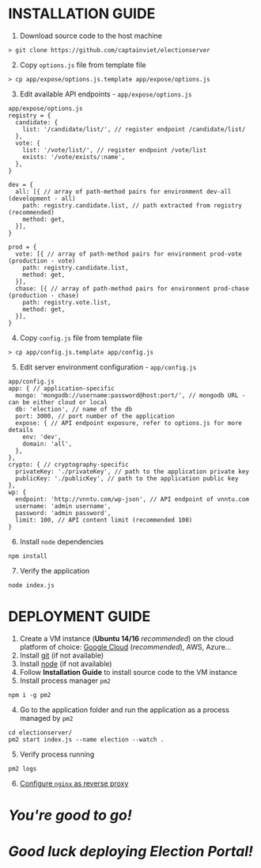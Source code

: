 # INSTALLATION GUIDE

1. Download source code to the host machine
  ```
  > git clone https://github.com/captainviet/electionserver
  ```
2. Copy `options.js` file from template file
  ```
  > cp app/expose/options.js.template app/expose/options.js
  ```
3. Edit available API endpoints - `app/expose/options.js`
  ```
  app/expose/options.js
  registry = {
    candidate: {
      list: '/candidate/list/', // register endpoint /candidate/list/
    },
    vote: {
      list: '/vote/list/', // register endpoint /vote/list
      exists: '/vote/exists/:name',
    },
  }

  dev = {
    all: [{ // array of path-method pairs for environment dev-all (development - all)
      path: registry.candidate.list, // path extracted from registry (recommended)
      method: get,
    }],
  }

  prod = {
    vote: [{ // array of path-method pairs for environment prod-vote (production - vote)
      path: registry.candidate.list,
      method: get,
    }],
    chase: [{ // array of path-method pairs for environment prod-chase (production - chase)
      path: registry.vote.list,
      method: get,
    }],
  }
  ```
4. Copy `config.js` file from template file
  ```
  > cp app/config.js.template app/config.js
  ```
5. Edit server environment configuration - `app/config.js`
  ```
  app/config.js
  app: { // application-specific
    mongo: 'mongodb://username:password@host:port/', // mongodb URL - can be either cloud or local
    db: 'election', // name of the db
    port: 3000, // port number of the application
    expose: { // API endpoint exposure, refer to options.js for more details
      env: 'dev',
      domain: 'all',
    },
  },
  crypto: { // cryptography-specific
    privateKey: './privateKey', // path to the application private key
    publicKey: './publicKey', // path to the application public key
  },
  wp: {
    endpoint: 'http://vnntu.com/wp-json', // API endpoint of vnntu.com
    username: 'admin username',
    password: 'admin password',
    limit: 100, // API content limit (recommended 100)
  }
  ```
6. Install `node` dependencies
  ```
  npm install
  ```
7. Verify the application
  ```
  node index.js
  ```

# DEPLOYMENT GUIDE

1. Create a VM instance (**Ubuntu 14/16** *recommended*) on the cloud platform of choice: [Google Cloud](https://cloud.google.com) (*recommended*), AWS, Azure...
2. Install [git](https://gist.github.com/derhuerst/1b15ff4652a867391f03) (if not available)
3. Install [node](http://nodesource.com/blog/installing-node-js-tutorial-using-nvm-on-mac-os-x-and-ubuntu/) (if not available)
2. Follow **Installation Guide** to install source code to the VM instance
3. Install process manager `pm2`
  ```
  npm i -g pm2
  ```
4. Go to the application folder and run the application as a process managed by `pm2`
  ```
  cd electionserver/
  pm2 start index.js --name election --watch .
  ```
5. Verify process running
  ```
  pm2 logs
  ```
6. [Configure `nginx` as reverse proxy](https://medium.com/@utkarsh_verma/configure-nginx-as-a-web-server-and-reverse-proxy-for-nodejs-application-on-aws-ubuntu-16-04-server-872922e21d38)

# *You're good to go!*
# *Good luck deploying Election Portal!*
